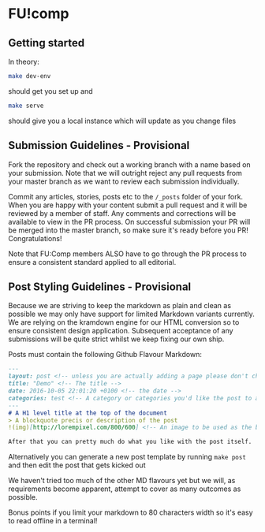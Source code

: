 # FU!comp

## Getting started

In theory:
```bash
make dev-env
```
should get you set up and
```bash
make serve
```
should give you a local instance which will update as you change files

## Submission Guidelines - Provisional

Fork the repository and check out a working branch with a name based on your
submission. Note that we will outright reject any pull requests from your master
branch as we want to review each submission individually.

Commit any articles, stories, posts etc to the `/_posts` folder of your fork.
When you are happy with your content submit a pull request and it will be
reviewed by a member of staff. Any comments and corrections will be available to
view in the PR process.  On successful submission your PR will be merged into
the master branch, so make sure it's ready before you PR! Congratulations!

Note that FU:Comp members ALSO have to go through the PR process to ensure a
consistent standard applied to all editorial.

## Post Styling Guidelines - Provisional

Because we are striving to keep the markdown as plain and clean as possible we
may only have support for limited Markdown variants currently.  We are relying
on the kramdown engine for our HTML conversion so to ensure consistent design
application. Subsequent acceptance of any submissions will be quite strict
whilst we keep fixing our own ship.

Posts must contain the following Github Flavour Markdown:

```markdown
---
layout: post <!-- unless you are actually adding a page please don't change the layout from post - it will most likely hinder the acceptance of the article -->
title: "Demo" <!-- The title -->
date: 2016-10-05 22:01:20 +0100 <!-- the date -->
categories: test <!-- A category or categories you'd like the post to appear in -->
---
# A H1 level title at the top of the document
> A blockquote precis or description of the post
!(img)[http://lorempixel.com/800/600] <!-- An image to be used as the background -->

After that you can pretty much do what you like with the post itself.
```

Alternatively you can generate a new post template by running `make post` and
then edit the post that gets kicked out

We haven't tried too much of the other MD flavours yet but we will, as
requirements become apparent, attempt to cover as many outcomes as possible.

Bonus points if you limit your markdown to 80 characters width so it's easy to
read offline in a terminal!

###
